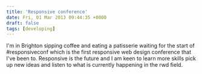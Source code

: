 ```yaml
---
title: 'Responsive conference'
date: Fri, 01 Mar 2013 09:44:35 +0000
draft: false
tags: [developing]
---
```


I'm in Brighton sipping coffee and eating a patisserie waiting for the start of #responsiveconf which is the first responsive web design conference that I've been to. Responsive is the future and I am keen to learn more skills pick up new ideas and listen to what is currently happening in the rwd field.